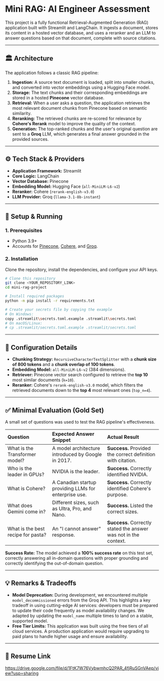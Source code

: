 # Mini RAG: AI Engineer Assessment

This project is a fully functional Retrieval-Augmented Generation (RAG) application built with Streamlit and LangChain. It ingests a document, stores its content in a hosted vector database, and uses a reranker and an LLM to answer questions based on that document, complete with source citations.

---

## 🏛️ Architecture

The application follows a classic RAG pipeline:

1.  **Ingestion:** A source text document is loaded, split into smaller chunks, and converted into vector embeddings using a Hugging Face model.
2.  **Storage:** The text chunks and their corresponding embeddings are stored in a hosted **Pinecone** vector database.
3.  **Retrieval:** When a user asks a question, the application retrieves the most relevant document chunks from Pinecone based on semantic similarity.
4.  **Reranking:** The retrieved chunks are re-scored for relevance by **Cohere's Rerank** model to improve the quality of the context.
5.  **Generation:** The top-ranked chunks and the user's original question are sent to a **Groq** LLM, which generates a final answer grounded in the provided sources.

---

## ⚙️ Tech Stack & Providers

* **Application Framework:** Streamlit
* **Core Logic:** LangChain
* **Vector Database:** Pinecone
* **Embedding Model:** Hugging Face (`all-MiniLM-L6-v2`)
* **Reranker:** Cohere (`rerank-english-v3.0`)
* **LLM Provider:** Groq (`llama-3.1-8b-instant`)

---

## 🚀 Setup & Running

### 1. Prerequisites

* Python 3.9+
* Accounts for [Pinecone](https://www.pinecone.io/), [Cohere](https://cohere.com/), and [Groq](https://console.groq.com/keys).

### 2. Installation

Clone the repository, install the dependencies, and configure your API keys.

```bash
# Clone this repository
git clone <YOUR_REPOSITORY_LINK>
cd mini-rag-project

# Install required packages
python -m pip install -r requirements.txt

# Create your secrets file by copying the example
# On Windows:
copy .streamlit\secrets.toml.example .streamlit\secrets.toml
# On macOS/Linux:
# cp .streamlit/secrets.toml.example .streamlit/secrets.toml
````

-----

## 🔧 Configuration Details

  * **Chunking Strategy:** `RecursiveCharacterTextSplitter` with a **chunk size of 800 tokens** and a **chunk overlap of 100 tokens**.
  * **Embedding Model:** `all-MiniLM-L6-v2` (384 dimensions).
  * **Retriever:** Pinecone vector search configured to retrieve the **top 10** most similar documents (`k=10`).
  * **Reranker:** Cohere's `rerank-english-v3.0` model, which filters the retrieved documents down to the **top 4** most relevant ones (`top_n=4`).

-----

## ✅ Minimal Evaluation (Gold Set)

A small set of questions was used to test the RAG pipeline's effectiveness.

| Question | Expected Answer Snippet | Actual Result |
| :--- | :--- | :--- |
| What is the Transformer model? | A model architecture introduced by Google in 2017. | **Success.** Provided the correct definition with citation. |
| Who is the leader in GPUs? | NVIDIA is the leader. | **Success.** Correctly identified NVIDIA. |
| What is Cohere? | A Canadian startup providing LLMs for enterprise use. | **Success.** Correctly identified Cohere's purpose. |
| What does Gemini come in? | Different sizes, such as Ultra, Pro, and Nano. | **Success.** Listed the correct sizes. |
| What is the best recipe for pasta? | An "I cannot answer" response. | **Success.** Correctly stated the answer was not in the context. |

**Success Rate:** The model achieved a **100% success rate** on this test set, correctly answering all in-domain questions with proper grounding and correctly identifying the out-of-domain question.

-----

## 💡 Remarks & Tradeoffs

  * **Model Deprecation:** During development, we encountered multiple `model_decommissioned` errors from the Groq API. This highlights a key tradeoff in using cutting-edge AI services: developers must be prepared to update their code frequently as model availability changes. We adapted by updating the `model_name` multiple times to land on a stable, supported model.
  * **Free Tier Limits:** This application was built using the free tiers of all cloud services. A production application would require upgrading to paid plans to handle higher usage and ensure availability.

-----

## 🔗 Resume Link

https://drive.google.com/file/d/1FtK7W76VybwmhcQ2PAR_4fjRuSGnVAep/view?usp=sharing

```
```
